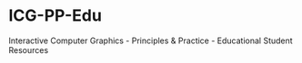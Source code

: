 # ICG-PP-Edu
Interactive Computer Graphics - Principles &amp; Practice - Educational Student Resources
